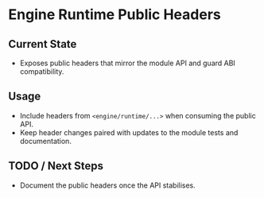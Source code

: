 # Engine Runtime Public Headers

## Current State

- Exposes public headers that mirror the module API and guard ABI compatibility.

## Usage

- Include headers from `<engine/runtime/...>` when consuming the public API.
- Keep header changes paired with updates to the module tests and documentation.

## TODO / Next Steps

- Document the public headers once the API stabilises.
